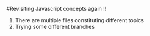 #Revisiting Javascript concepts again !!

1. There are multiple files constituting different topics
2. Trying some different branches
